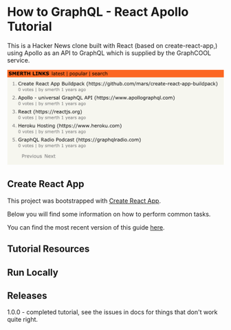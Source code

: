 # How to GraphQL - React Apollo Tutorial

This is a Hacker News clone built with React (based on create-react-app,) using Apollo as an API to GraphQL which is supplied by the GraphCOOL service.

![App Screenshot](https://raw.githubusercontent.com/smerth/how-to-graphql-react-apollo/master/screenshot.png)

## Create React App

This project was bootstrapped with [Create React App](https://github.com/facebookincubator/create-react-app).

Below you will find some information on how to perform common tasks.  

You can find the most recent version of this guide [here](https://github.com/facebookincubator/create-react-app/blob/master/packages/react-scripts/template/README.md).

## Tutorial Resources

## Run Locally

## Releases

1.0.0 - completed tutorial, see the issues in docs for things that don't work quite right.
